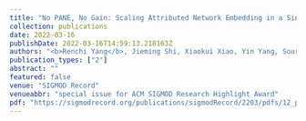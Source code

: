 ```yaml
---
title: "No PANE, No Gain: Scaling Attributed Network Embedding in a Single Server"
collection: publications
date: 2022-03-16
publishDate: 2022-03-16T14:59:13.218163Z
authors: "<b>Renchi Yang</b>, Jieming Shi, Xiaokui Xiao, Yin Yang, Sourav Bhowmick, Juncheng Liu"
publication_types: ["2"]
abstract: ""
featured: false
venue: "SIGMOD Record"
venueabbr: "special issue for ACM SIGMOD Research Highlight Award"
pdf: "https://sigmodrecord.org/publications/sigmodRecord/2203/pdfs/12_pane-yang.pdf"
---
```

